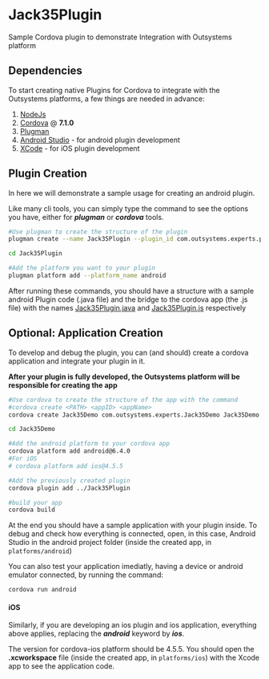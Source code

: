 # Jack35Plugin
Sample Cordova plugin to demonstrate Integration with Outsystems platform

## Dependencies
To start creating native Plugins for Cordova to integrate with the Outsystems platforms, a few things are needed in advance:
1. [NodeJs](https://nodejs.org/en/)
1. [Cordova](https://cordova.apache.org/#getstarted) @ **7.1.0**
1. [Plugman](https://cordova.apache.org/docs/en/latest/plugin_ref/plugman.html)
1. [Android Studio](https://developer.android.com/studio/) - for android plugin development
1. [XCode](https://developer.apple.com/xcode/) - for iOS plugin development


## Plugin Creation
In here we will demonstrate a sample usage for creating an android plugin.
  
Like many cli tools, you can simply type the command to see the options you have, either for **_plugman_** or _**cordova**_ tools.
```bash
#Use plugman to create the structure of the plugin
plugman create --name Jack35Plugin --plugin_id com.outsystems.experts.plugins.jack35 --plugin_version 0.0.1

cd Jack35Plugin

#Add the platform you want to your plugin
plugman platform add --platform_name android
```
After running these commands, you should have a structure with a sample android Plugin code (.java file) and the bridge to the cordova app (the .js file) with the names [Jack35Plugin.java](src/android/Jack35Plugin.java) and [Jack35Plugin.js](www/Jack35Plugin.js) respectively

## Optional: Application Creation

To develop and debug the plugin, you can (and should) create a cordova application and integrate your plugin in it.

**After your plugin is fully developed, the Outsystems platform will be responsible for creating the app**

```bash
#Use cordova to create the structure of the app with the command
#cordova create <PATH> <appID> <appName>
cordova create Jack35Demo com.outsystems.experts.Jack35Demo Jack35Demo

cd Jack35Demo

#Add the android platform to your cordova app
cordova platform add android@6.4.0
#For iOS
# cordova platform add ios@4.5.5

#Add the previously created plugin
cordova plugin add ../Jack35Plugin

#build your app
cordova build
```

At the end you should have a sample application with your plugin inside.
To debug and check how everything is connected, open, in this case, Android Studio in the android project folder (inside the created app, in ```platforms/android```)

You can also test your application imediatly, having a device or android emulator connected, by running the command:

```cordova run android ```

#### iOS

Similarly, if you are developing an ios plugin and ios application, everything above applies, replacing the **_android_** keyword by _**ios**_.
 
 The version for cordova-ios platform should be 4.5.5. You should open the **.xcworkspace** file (inside the created app, in ```platforms/ios```) with the Xcode app to see the application code.

